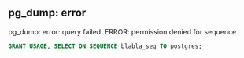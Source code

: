 ## pg_dump: error

pg_dump: error: query failed: ERROR:  permission denied for sequence
```sql
GRANT USAGE, SELECT ON SEQUENCE blabla_seq TO postgres;
```
